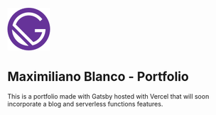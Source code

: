 ![Gatsby Logo](https://github.com/vercel/vercel/blob/master/packages/frameworks/logos/gatsby.svg)

# Maximiliano Blanco - Portfolio

This is a portfolio made with Gatsby hosted with Vercel that will soon incorporate a blog and serverless functions features.

